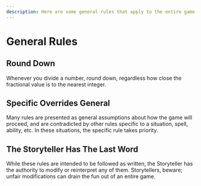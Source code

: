 ```yaml
---
description: Here are some general rules that apply to the entire game.
---
```


# General Rules

## Round Down

Whenever you divide a number, round down, regardless how close the fractional value is to the nearest integer.

## Specific Overrides General

Many rules are presented as general assumptions about how the game will proceed, and are contradicted by other rules specific to a situation, spell, ability, etc. In these situations, the specific rule takes priority.

## The Storyteller Has The Last Word

While these rules are intended to be followed as written, the Storyteller has the authority to modify or reinterpret any of them. Storytellers, beware; unfair modifications can drain the fun out of an entire game.

